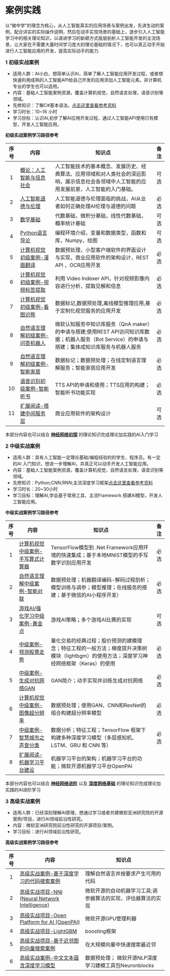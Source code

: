 # 案例实践


以“做中学“的理念为核心，从人工智能真实的应用场景与案例出发，先讲生动的案例，配合详实的实际操作说明，然后在动手实现场景的基础上，逐步引入人工智能学习中的相关理论知识，以递进学习的新颖方式层层剖析人工智能开发的主流场景，让大家在不需要大量时间学习庞大的理论基础的情况下，也可以真正动手开始进行人工智能应用的开发，提高实际动手的能力.

**<font size=3>1 初级实战案例</font>**

- 适用人群：AI小白，想简单认识AI，简单了解人工智能应用开发过程，或者想快速利用成熟的人工智能API给自己开发的应用添加人工智能元素。非计算机专业的学生也可以适用。
- 内容：基础人工智能案例资源，覆盖计算机视觉，自然语言处理，语音识别等领域。
- 先修知识：了解C#基本语法。[点击这里查看参考资料](./先修知识参考阅读.md#C#)
- 学习时长：10~16 小时
- 学习目标：认识AI,初步了解AI应用开发过程，通过人工智能API使用已有模型，开发人工智能应用。

**初级实战案例学习路径参考**

序号|内容|知识点|备注
:--:|-----------|-----------|:---:
1|[概论：人工智能与信息社会](../E-课程集锦/北京大学微软亚洲研究院人工智能与信息社会大纲（MOOC）-北大陈斌.md)|人工智能技术的基本概念、发展历史、经典算法、应用领域和对人类社会的深远影响，展示信息社会各领域中人工智能的应用发展前景，人工智能的入门基础。 |可选
2|[人工智能道德与伦理](./B12-人工智能道德与伦理/7_AI_Ethics.md)|人工智能道德与伦理面临的挑战，AI从业者如何正确处理AI伦理与道德的问题|必选
3|[数学基础](https://github.com/microsoft/ai-edu/tree/master/A-基础教程/A1-PythonBasic/math_intro)|代数基础，微积分基础，线性代数基础，概率统计基础|可选
4|[Python语言导论](https://github.com/microsoft/ai-edu/tree/master/A-基础教程/A1-PythonBasic/py_intro)|编程环境介绍，变量和数据类型，函数和库，Numpy，绘图|可选
5|[计算机视觉初级案例-漫画翻译](./B01-预构建－OCR应用案例－漫画翻译/README.md)|数据预处理，小型客户端软件的界面设计与实现，商业应用软件的架构设计，REST API ，OCR应用开发|必选
6|[计算机视觉初级案例-视频标签提取](./东北大学视频见解应用案例之视频标签提取/README.md)|利用 Video Indexer API，针对视频影像内容进行分析，提取见解和信息|必选
7|[计算机视觉初级案例-看图识熊](./B03-定制化－图像识别应用案例－看图识熊/README.md)|数据标记,数据预处理,离线模型推理应用,基于定制化视觉服务的应用开发|必选
8|[自然语言理解初级案例-问答机器人](./B02-定制化－文字理解应用案例-问答系统和对话机器人服务/README.md)|微软认知服务中知识库服务（QnA maker）的申请与搭建;使用REST API访问知识库数据；机器人服务（Bot Service）的申请与搭建；集体成知识库服务与机器人服务|必选
9|[自然语言理解初级案例-智能家居](./B04-定制化－语言理解应用案例－智能家居/README.md)|数据标记；数据预处理；在线定制语言理解服务；智能家居应用开发|必选
10|[语音识别初级案例-智能听书](./B05-定制化%20-%20语音服务应用案例%20-%20文本朗读应用/README.md)|TTS API的申请和使用；TTS应用的构建；智能听书功能实现|必选
11|[扩展阅读-搭建中间服务层](./B06-扩展阅读-搭建中间服务层/README.md)|商业应用软件的架构设计|可选

本部分内容也可以结合 **[神经网络初探](https://github.com/microsoft/ai-edu/tree/master/A-基础教程#2-神经网络简明原理)** 的理论知识完成理论加实践的AI入门学习

**<font size=3>2 中级实战案例 </font>**

- 适用人群：具有人工智能一定理论基础/编程经验的的学生、程序员。有一定的AI 入门知识，想进一步理解AI，并真正可以动手开发人工智能应用。
- 内容：基础人工智能案例资源，覆盖计算机视觉，自然语言处理，语音识别等领域。
- 先修知识：Python;CNN;RNN;主流深度学习框架[点击这里查看参考资料](./先修知识参考阅读.md#Python)
- 学习时长：20~30小时
- 学习目标：理解AI,学会基于常用工具、主流Framework 搭建AI模型，开发人工智能应用。

**中级实战案例学习路径参考**

序号|内容|知识点|备注
:--:|-----------|-----------|:---:
1|[计算机视觉中级案例-手写算式计算器](./B09-自构建－图像识别应用案例-手写算式计算器/README.md)| TensorFlow模型到 .Net Framework应用环境的快速集成；基于本地MNIST模型的手写数字识别应用开发|必选
2|[自然语言理解中级案例-智能对联](./B13-AI对联生成案例/README.md)|数据预处理；机器翻译编码-解码过程剖析；模型训练与调参；模型推理；在线服务的搭建；基于微信的AI小程序开发）|必选
3|[游戏AI/强化学习中级案例-黄金点](./B08-自构建－AI游戏开发案例－黄金点游戏/README.md)|游戏AI策略；多个游戏AI比赛的实现|可选
4|[中级案例-预测股票走势](./B11-量化交易案例/README.md)|量化交易的经典过程；股价预测的建模理念；特征工程的一般方法；梯度提升决策树模块（lightbgm）的使用方法；深度学习神经网络框架（Keras）的使用 |必选
5|[中级案例-生成对抗网络GAN](./B15-生成对抗网络/README.md)|GAN简介；动手实现并训练生成对抗网络 |必选
6|[计算机视觉中级案例-图像超分辨率](https://github.com/microsoft/ai-edu/tree/master/B-实践案例/复旦大学城市声音分类-图像超分辨率)|数据预处理；使用GAN、CNN和ResNet的组合构建超分辨率模型|必选
7|[中级案例-智慧城市之声音分类](https://github.com/microsoft/ai-edu/tree/master/B-实践案例/复旦大学城市声音分类-图像超分辨率)|数据分析；特征工程；TensorFlow 框架下构建多种深度学习模型（多层感知机、LSTM、GRU 和 CNN 等） |必选
8|[扩展阅读-机器学习平台建设](./B10-扩展阅读－机器学习平台建设/readme.md)|机器学习平台的架构；机器学习平台的功能；微软开源机器学习平台OpenPAI |


本部分内容也可以结合 **[神经网络进阶](https://github.com/microsoft/ai-edu/tree/master/A-基础教程#2-神经网络简明原理)** 以及 **[深度网络基础](https://github.com/microsoft/ai-edu/tree/master/A-基础教程#2-神经网络简明原理)** 的理论知识完成理论加实践的AI进阶学习

**<font size=3>3 高级实战案例</font>**
- 适用人群：已经深刻理解AI原理，想通过学习或者共建微软亚洲研究院的开源案例/项目，进行AI领域前沿性研究。
- 内容：微软亚洲研究院前沿性研究的开源项目/案例。
- 学习目标：进行AI领域前沿性研究。

**高级实战案例学习路径参考**

序号|内容|知识点
:--:|-----------|-----------
1|[高级实战案例-基于深度学习的代码搜索案例](./B14-基于深度学习的代码搜索案例/README.md)|理解自然语言并按要求产生可用的代码
2|[高级实战项目-NNI (Neural Network Intelligence)](https://github.com/Microsoft/nni)|微软开源的自动机器学习工具;调参器算法的实现，评估器算法的实现
3|[高级实战项目-Open Platform for AI (OpenPAI)](https://github.com/Microsoft/pai)|微软开源GPU管理利器
4|[高级实战项目-LightGBM](https://github.com/Microsoft/LightGBM)|boosting框架
5|[高级实战项目-基于近邻图的向量搜索案例](./B16-基于近邻图的向量搜索案例/README.md)|在大规模向量中快速搜索最近邻
6| [高级实战案例-中文文本蕴含深度学习模型](./B17-快速构建中文文本蕴含深度学习模型/Readme.md) | 数据预处理； 微软开源NLP深度学习建模工具包Neuronblocks | 可选
